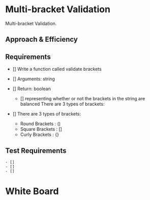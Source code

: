 # Multi-bracket Validation

Multi-bracket Validation.

## Approach & Efficiency



## Requirements

* []    Write a function called validate brackets
* [] Arguments: string
* [] Return: boolean
    - [] representing whether or not the brackets in the string are balanced
    There are 3 types of brackets:

* [] There are 3 types of brackets:
    - Round Brackets : ()
    - Square Brackets : []
    - Curly Brackets : {}

## Test Requirements
    - []
    - []
    - []
# White Board

![]()
